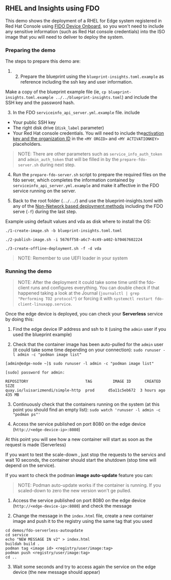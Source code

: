 ## RHEL and Insights using FDO

This demo shows the deployment of a RHEL for Edge system registered in Red Hat Console using [FIDO Device Onboard](https://fidoalliance.org/intro-to-fido-device-onboard/), so you won't need to include any sensitive information (such as Red Hat console credentials) into the ISO image that you will need to deliver to deploy the system.

### Preparing the demo

The steps to prepare this demo are:

1) 2) Prepare the blueprint using the `blueprint-insights.toml.example` as reference including the ssh key and user information.

Make a copy of the blueprint example file (ie, `cp blueprint-insights.toml.example ../../blueprint-insights.toml`) and include the SSH key and the password hash.


3) In the FDO `serviceinfo_api_server.yml.example` file. include
* Your public SSH key
* The right disk drive (`disk_label` parameter) 
* Your Red Hat console credentials. You will need to include the[activation key and the organization ID](https://access.redhat.com/articles/3047431) in the `<MY ORGID>` and `<MY ACTIVATIONKEY>` placeholders.

> NOTE: There are other parameters such as `service_info_auth_token` and `admin_auth_token` that will be filled in by the `prepare-fdo-server.sh` during next step.


4) Run the `prepare-fdo-server.sh` script to prepare the required files on the fdo server, which completes the information contained by `serviceinfo_api_server.yml.example` and make it affective in the FDO service running on the server. 


5) Back to the root folder (`../../`) and use the blueprint-insights.toml with any of the [Non-Network based deployment methods](https://github.com/luisarizmendi/rhel-edge-quickstart#non-network-based-deployment) including the FDO serve (`-f`) during the last step.

Example using default values and vda as disk where to install the OS:

```
./1-create-image.sh -b blueprint-insights.toml.toml

./2-publish-image.sh -i 5676ff58-a6c7-4c49-a402-b70467602224

./3-create-offline-deployment.sh -f -d vda
```

> NOTE: Remember to use UEFI loader in your system



### Running the demo


> NOTE: After the deployment it could take some time until the fdo-client runs and configures everything. You can double check if that happened taking a look at the Journal (`journalctl | grep "Performing TO2 protocol"`) or forcing it with `systemctl restart fdo-client-linuxapp.service`.


Once the edge device is deployed, you can check your **Serverless** service by doing this:

1) Find the edge device IP address and ssh to it (using the `admin` user if you used the blueprint example)

2) Check that the container image has been auto-pulled for the `admin` user (it could take some time depending on your connection): `sudo runuser -l admin -c "podman image list"`

```
[admin@edge-node ~]$ sudo runuser -l admin -c "podman image list"

[sudo] password for admin:

REPOSITORY                         TAG         IMAGE ID      CREATED      SIZE
quay.io/luisarizmendi/simple-http  prod      d5a11c5eb672  3 hours ago  435 MB

```

3) Continuously check that the containers running on the system (at this point you should find an empty list): `sudo watch 'runuser -l admin -c "podman ps"'`

4) Access the service published on port 8080 on the edge device (`http://<edge-device-ip>:8080`)

At this point you will see how a new container will start as soon as the request is made (Serverless)


If you want to test the scale-down , just stop the requests to the servics and wait 10 seconds, the container should start the shutdown (stop time will depend on the service).


If you want to check the podman **image auto-update** feature you can:

> NOTE: Podman auto-update works if the container is running. If you scaled-down to zero the new version won't ge pulled.

1) Access the service published on port 8080 on the edge device (`http://<edge-device-ip>:8080`) and check the message

2) Change the message in the `index.html` file, create a new container image and push it to the registry using the same tag that you used

```
cd demos/fdo-serverless-autoupdate
cd service
echo "NEW MESSAGE IN v2" > index.html
buildah build .
podman tag <image id> <registry/user/image:tag>
podman push <registry/user/image:tag>
cd ..
```

3) Wait some seconds and try to access again the service on the edge device (the new message should appear)
